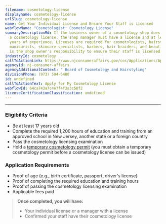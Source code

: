 ```yaml
---
filename: cosmetology-license
displayname: cosmetology-license
urlSlug: cosmetology-license
name: Get Your Individual License and Ensure Your Staff is Licensed
webflowName: "Cosmetologist: Cosmetology License"
summaryDescriptionMd: If the business owner of a cosmetology shop does not have
  a cosmetology license, the shop manager must have a license and at least two
  years of experience. Licenses are required for cosmetologists, hairstylists,
  manicurists, skincare specialists, barbers, hair braiders, and beauticians. It
  is the shop owner's responsibility to ensure their staff is licensed.
industryId: cosmetology
callToActionLink: https://www.njconsumeraffairs.gov/cos/Applications/Application-for-Authorization-to-Sit-for-the-Examination-and-for-Licensure.pdf
agencyId: nj-consumer-affairs
agencyAdditionalContext: " Board of Cosmetology and Hairstyling"
divisionPhone: (973) 504-6400
id: undefined
callToActionText: Apply for My Cosmetology License
webflowId: 64ca743a7c4e7f4f3a3c50f2
licenseCertificationClassification: undefined
---
```


---

### Eligibility Criteria

- Be at least 17 years old
- Complete the required 1,200 hours of education and training from an approved school in New Jersey, another state or a foreign country
- Pass the cosmetology licensing examination
- Hold a [temporary cosmetology permit](https://www.njconsumeraffairs.gov/cos/Applications/Application-for-a-Temporary-Permit.pdf) (you must obtain a temporary cosmetology permit before a cosmetology license can be issued)

### Application Requirements

- Proof of age (e.g., birth certificate, passport, driver's license)
- Proof of completing the required education and training hours
- Proof of passing the cosmetology licensing examination
- Applicable fees paid

> **Once completed, you will have:**
>
> - Your individual license or a manager with a license
> - Confirmed your staff have their cosmetology license
